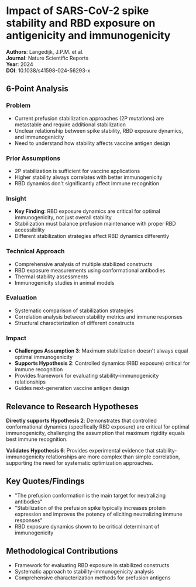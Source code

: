 # Impact of SARS-CoV-2 spike stability and RBD exposure on antigenicity and immunogenicity

**Authors**: Langedijk, J.P.M. et al.  
**Journal**: Nature Scientific Reports  
**Year**: 2024  
**DOI**: 10.1038/s41598-024-56293-x  

## 6-Point Analysis

### Problem
- Current prefusion stabilization approaches (2P mutations) are metastable and require additional stabilization
- Unclear relationship between spike stability, RBD exposure dynamics, and immunogenicity
- Need to understand how stability affects vaccine antigen design

### Prior Assumptions
- 2P stabilization is sufficient for vaccine applications
- Higher stability always correlates with better immunogenicity
- RBD dynamics don't significantly affect immune recognition

### Insight
- **Key Finding**: RBD exposure dynamics are critical for optimal immunogenicity, not just overall stability
- Stabilization must balance prefusion maintenance with proper RBD accessibility
- Different stabilization strategies affect RBD dynamics differently

### Technical Approach
- Comprehensive analysis of multiple stabilized constructs
- RBD exposure measurements using conformational antibodies
- Thermal stability assessments
- Immunogenicity studies in animal models

### Evaluation
- Systematic comparison of stabilization strategies
- Correlation analysis between stability metrics and immune responses
- Structural characterization of different constructs

### Impact
- **Challenges Assumption 3**: Maximum stabilization doesn't always equal optimal immunogenicity
- **Supports Hypothesis 2**: Controlled dynamics (RBD exposure) critical for immune recognition
- Provides framework for evaluating stability-immunogenicity relationships
- Guides next-generation vaccine antigen design

## Relevance to Research Hypotheses

**Directly supports Hypothesis 2**: Demonstrates that controlled conformational dynamics (specifically RBD exposure) are critical for optimal immunogenicity, challenging the assumption that maximum rigidity equals best immune recognition.

**Validates Hypothesis 6**: Provides experimental evidence that stability-immunogenicity relationships are more complex than simple correlation, supporting the need for systematic optimization approaches.

## Key Quotes/Findings
- "The prefusion conformation is the main target for neutralizing antibodies"
- "Stabilization of the prefusion spike typically increases protein expression and improves the potency of eliciting neutralizing immune responses"
- RBD exposure dynamics shown to be critical determinant of immunogenicity

## Methodological Contributions
- Framework for evaluating RBD exposure in stabilized constructs
- Systematic approach to stability-immunogenicity analysis
- Comprehensive characterization methods for prefusion antigens